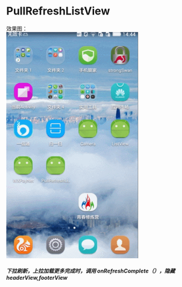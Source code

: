 # PullRefreshListView

效果图：<br/>
<img src="https://github.com/xing16/PullRefreshListView/raw/master/screenshot/GIF.gif" width=350 height=600 alt="Sample App's Launch Screen">

##### 下拉刷新，上拉加载更多完成时，调用 onRefreshComplete（），隐藏 headerView,footerView
